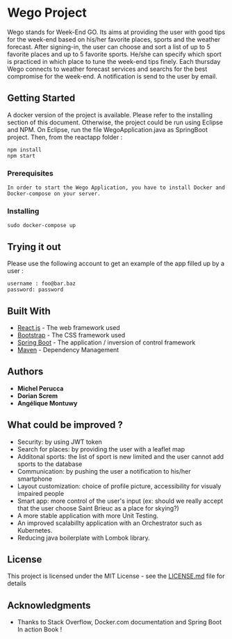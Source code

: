 # Wego Project

Wego stands for Week-End GO. Its aims at providing the user with good tips for the week-end based on his/her favorite places, sports and the weather forecast.
After signing-in, the user can choose and sort a list of up to 5 favorite places and up to 5 favorite sports. He/she can specify which sport is practiced in which place to tune the week-end tips finely.
Each thursday Wego connects to weather forecast services and searchs for the best compromise for the week-end. A notification is send to the user by email.

## Getting Started

A docker version of the project is available. Please refer to the installing section of this document.
Otherwise, the project could be run using Eclipse and NPM. 
On Eclipse, run the file WegoApplication.java as SpringBoot project. Then, from the reactapp folder :
```
npm install
npm start
```

### Prerequisites


```
In order to start the Wego Application, you have to install Docker and Docker-compose on your server.
```

### Installing


```
sudo docker-compose up
```
## Trying it out
Please use the following account to get an example of the app filled up by a user :
```
username : foo@bar.baz
password: password
```

## Built With

* [React.js](https://reactjs.org/docs/getting-started.html) - The web framework used
* [Bootstrap](https://getbootstrap.com/docs/4.0/getting-started/introduction/) - The CSS framework used
* [Spring Boot](https://spring.io/guides) - The application / inversion of control framework 
* [Maven](https://maven.apache.org/) - Dependency Management


## Authors

* **Michel Perucca**
* **Dorian Screm**
* **Angélique Montuwy**

## What could be improved ?
* Security: by using JWT token
* Search for places: by providing the user with a leaflet map
* Additonal sports: the list of sport is new limited and the user cannot add sports to the database
* Communication: by pushing the user a notification to his/her smartphone 
* Layout customization: choice of profile picture, accessibility for visualy impaired people
* Smart app: more control of the user's input (ex: should we really accept that the user choose Saint Brieuc as a place for skying?) 
* A more stable application with more Unit Testing.
* An improved scalabillty application with an Orchestrator such as Kubernetes.
* Reducing java boilerplate with Lombok library.
## License

This project is licensed under the MIT License - see the [LICENSE.md](LICENSE.md) file for details

## Acknowledgments

* Thanks to Stack Overflow, Docker.com documentation and Spring Boot In action Book !

